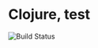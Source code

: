 # Clojure, test

![Build Status](https://travis-ci.org/cyber-dojo-languages/clojure-test.svg?branch=master)

